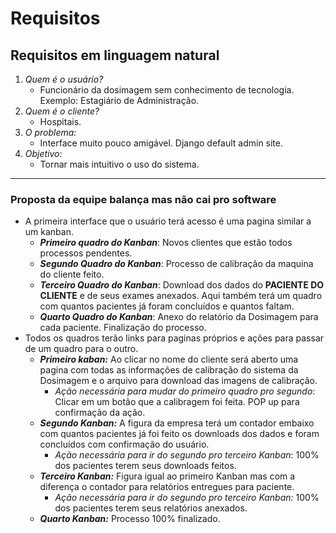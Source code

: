 # Requisitos
## Requisitos em linguagem natural
1. *Quem é o usuário?*
    - Funcionário da dosimagem sem conhecimento de tecnologia. Exemplo: Estagiário de Administração.
2. *Quem é o cliente?*
    - Hospitais.
2. *O problema:*
    - Interface muito pouco amigável. Django default admin site.
3. *Objetivo:*
    - Tornar mais intuitivo o uso do sistema.
<hr>

### Proposta da equipe balança mas não cai pro software
- A primeira interface que o usuário terá acesso é uma pagina similar a um kanban.
    - ***Primeiro quadro do Kanban***: Novos clientes que estão todos processos pendentes.
    - ***Segundo Quadro do Kanban***: Processo de calibração da maquina do cliente feito.
    - ***Terceiro Quadro do Kanban***: Download dos dados do **PACIENTE DO CLIENTE** e de seus exames anexados. Aqui também terá um quadro com quantos pacientes já foram concluídos e quantos faltam.
    - ***Quarto Quadro do Kanban***: Anexo do relatório da Dosimagem para cada paciente. Finalização do processo.
- Todos os quadros terão links para paginas próprios e ações para passar de um quadro para o outro.
    - ***Primeiro kaban:*** Ao clicar no nome do cliente será aberto uma pagina com todas as informações de calibração do sistema da Dosimagem e o arquivo para download das imagens de calibração.
        - *Ação necessária para mudar do primeiro quadro pro segundo*: Clicar em um botão que a calibragem foi feita. POP up para confirmação da ação.
    - ***Segundo Kanban:*** A figura da empresa terá um contador embaixo com quantos pacientes já foi feito os downloads dos dados e foram concluídos com confirmação do usuário.
        - *Ação necessária para ir do segundo pro terceiro Kanban*: 100% dos pacientes terem seus downloads feitos.
    - ***Terceiro Kanban:*** Figura igual ao primeiro Kanban mas com a diferença o contador para relatórios entregues para paciente.
        - *Ação necessária para ir do segundo pro terceiro Kanban:* 100% dos pacientes terem seus relatórios anexados.
    - ***Quarto Kanban:*** Processo 100% finalizado.
